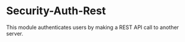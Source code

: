 Security-Auth-Rest
==================

This module authenticates users by making a REST API call to another server.
